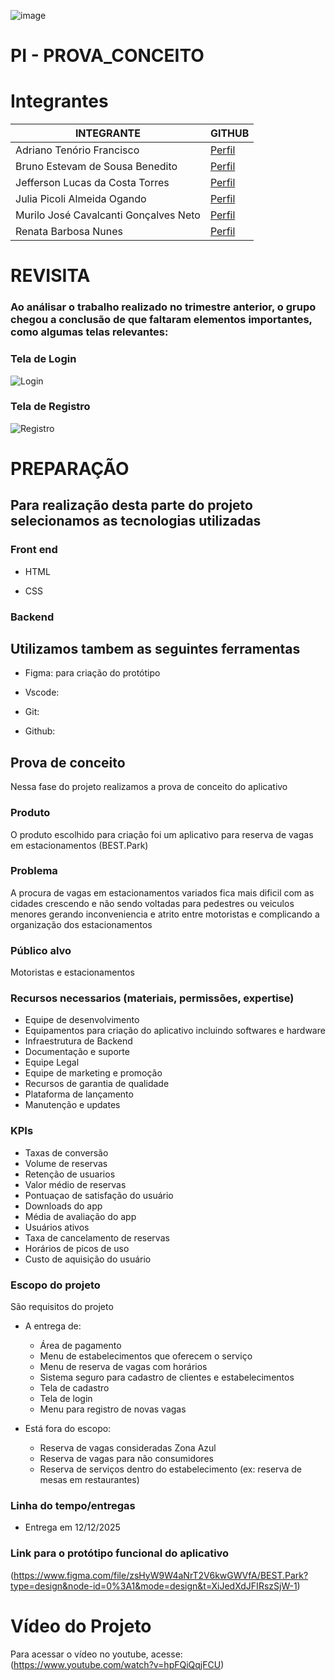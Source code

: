 ![image](https://upload.wikimedia.org/wikipedia/commons/thumb/8/86/Senac_logo.svg/653px-Senac_logo.svg.png)

# PI -  PROVA_CONCEITO
# Integrantes
<table>
<thead>
<tr>
<th>INTEGRANTE</th>
<th>GITHUB</th>
</tr>
</thead>
<TBODY>
<tr>
<td>Adriano Tenório Francisco</td>
<td><a href="https://github.com/adrianotftenorio">
Perfil
</a></td>
<tr/>
<tr><td>Bruno Estevam de Sousa Benedito</td>
<td><a href="https://github.com/Estevam101">
Perfil
<a/></td>
</tr>
<tr>
<td>Jefferson Lucas da Costa Torres</td>
<td><a href="https://github.com/JeffLCT">
  Perfil
<a/></td>
</tr>
<tr>
<td>Julia Picoli Almeida Ogando</td>
  <td><a href="https://github.com/jpicoli">
    Perfil
  <a/></td>
</tr>
<tr>
  <td>Murilo José Cavalcanti Gonçalves Neto</td>
  <td><a href="https://github.com/murilojcavalcanti">
    Perfil
  <a/></td>
</tr>
<tr>
  <td>Renata Barbosa Nunes</td>
  <td><a href="https://github.com/renatanunesdev">
    Perfil
  <a/></td>
</tr>
</TBODY>
    <table/>
<h1>REVISITA</h1>
<h3>Ao análisar o trabalho realizado no trimestre anterior, o grupo chegou a conclusão de que faltaram elementos importantes, como algumas telas relevantes:<h3/>
<h3>Tela de Login</h3>
  
![Login](https://github-production-user-asset-6210df.s3.amazonaws.com/104738281/313365204-b78950aa-45d1-4ce6-b856-e3001995ca00.PNG?X-Amz-Algorithm=AWS4-HMAC-SHA256&X-Amz-Credential=AKIAVCODYLSA53PQK4ZA%2F20240318%2Fus-east-1%2Fs3%2Faws4_request&X-Amz-Date=20240318T225213Z&X-Amz-Expires=300&X-Amz-Signature=c2eb4397a4e8c983294667719a0b160d1a0e0b32ba088636d6f43ffcb68dc8f4&X-Amz-SignedHeaders=host&actor_id=104738281&key_id=0&repo_id=768386905)

<H3>Tela de Registro</H3>

![Registro](https://private-user-images.githubusercontent.com/104738281/313365362-c0e235fb-3530-468f-9828-02f0755a1fcf.PNG?jwt=eyJhbGciOiJIUzI1NiIsInR5cCI6IkpXVCJ9.eyJpc3MiOiJnaXRodWIuY29tIiwiYXVkIjoicmF3LmdpdGh1YnVzZXJjb250ZW50LmNvbSIsImtleSI6ImtleTUiLCJleHAiOjE3MTA4MDI3NzAsIm5iZiI6MTcxMDgwMjQ3MCwicGF0aCI6Ii8xMDQ3MzgyODEvMzEzMzY1MzYyLWMwZTIzNWZiLTM1MzAtNDY4Zi05ODI4LTAyZjA3NTVhMWZjZi5QTkc_WC1BbXotQWxnb3JpdGhtPUFXUzQtSE1BQy1TSEEyNTYmWC1BbXotQ3JlZGVudGlhbD1BS0lBVkNPRFlMU0E1M1BRSzRaQSUyRjIwMjQwMzE4JTJGdXMtZWFzdC0xJTJGczMlMkZhd3M0X3JlcXVlc3QmWC1BbXotRGF0ZT0yMDI0MDMxOFQyMjU0MzBaJlgtQW16LUV4cGlyZXM9MzAwJlgtQW16LVNpZ25hdHVyZT0xZWIyMWRlYWVhNWRhYzYxN2NkZWFkYTY5MTA2OGM0YTQyMzhjOGU3ZjVkMDNkNTczZjg0NWQ3YjQ2MmZlOWZhJlgtQW16LVNpZ25lZEhlYWRlcnM9aG9zdCZhY3Rvcl9pZD0wJmtleV9pZD0wJnJlcG9faWQ9MCJ9.VOof_HM1W9cAo3NRkBXgDgrUsRRkRWOl8PjJpTwYs74)

<h1>PREPARAÇÃO</h1>

## Para realização desta parte do projeto selecionamos as tecnologias utilizadas

### Front end

* HTML

* CSS

### Backend





## Utilizamos tambem as seguintes ferramentas
* Figma: para criação do protótipo

* Vscode:

* Git:

* Github:

## Prova de conceito

Nessa fase do projeto realizamos a prova de conceito do aplicativo

### Produto

O produto escolhido para criação foi um aplicativo para reserva de vagas em estacionamentos (BEST.Park)

### Problema

A procura de vagas em estacionamentos variados fica mais dificil com as cidades crescendo e não sendo voltadas para pedestres ou veiculos menores gerando inconveniencia e atrito entre motoristas e complicando a organização dos estacionamentos

### Público alvo

Motoristas e estacionamentos 

### Recursos necessarios (materiais, permissões, expertise)

* Equipe de desenvolvimento
* Equipamentos para criação do aplicativo incluindo softwares e hardware
* Infraestrutura de Backend
* Documentação e suporte
* Equipe Legal
* Equipe de marketing e promoção
* Recursos de garantia de qualidade
* Plataforma de lançamento
* Manutenção e updates
  
### KPIs

* Taxas de conversão
* Volume de reservas
* Retenção de usuarios
* Valor médio de reservas
* Pontuaçao de satisfação do usuário
* Downloads do app
* Média de avaliação do app
* Usuários ativos
* Taxa de cancelamento de reservas
* Horários de picos de uso
* Custo de aquisição do usuário

### Escopo do projeto

São requisitos do projeto

* A entrega  de: 
  * Área de pagamento
  * Menu de estabelecimentos que oferecem o serviço
  * Menu de reserva de vagas com horários
  * Sistema seguro para cadastro de clientes e estabelecimentos
  * Tela de cadastro
  * Tela de login
  * Menu para registro de novas vagas
  
 
* Está fora do escopo:
  *  Reserva de vagas consideradas Zona Azul
  *  Reserva de vagas para não consumidores
  *  Reserva de serviços dentro do estabelecimento (ex: reserva de mesas em restaurantes)

### Linha do tempo/entregas 

* Entrega em 12/12/2025

### Link para o protótipo funcional do aplicativo

(https://www.figma.com/file/zsHyW9W4aNrT2V6kwGWVfA/BEST.Park?type=design&node-id=0%3A1&mode=design&t=XiJedXdJFIRszSjW-1)

# Vídeo do Projeto

Para acessar o vídeo no youtube, acesse: (https://www.youtube.com/watch?v=hpFQiQqjFCU)



